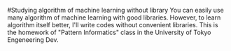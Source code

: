 #Studying algorithm of machine learning without library
You can easily use many algorithm of machine learning with good libraries. However, to learn algorithm itself better, I'll write codes without convenient libraries.
This is the homework of "Pattern Informatics" class in the University of Tokyo Engeneering Dev.
